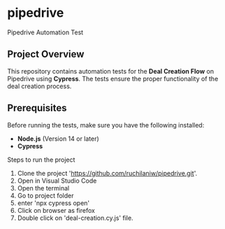 # pipedrive
Pipedrive Automation Test

## Project Overview

This repository contains automation tests for the **Deal Creation Flow** on Pipedrive using **Cypress**. The tests ensure the proper functionality of the deal creation process.

## Prerequisites

Before running the tests, make sure you have the following installed:
- **Node.js** (Version 14 or later)
- **Cypress**

Steps to run the project

1. Clone the project 'https://github.com/ruchilaniw/pipedrive.git'.
2. Open in Visual Studio Code
3. Open the terminal
4. Go to project folder
5. enter 'npx cypress open'
6. Click on browser as firefox
7. Double click on 'deal-creation.cy.js' file.

